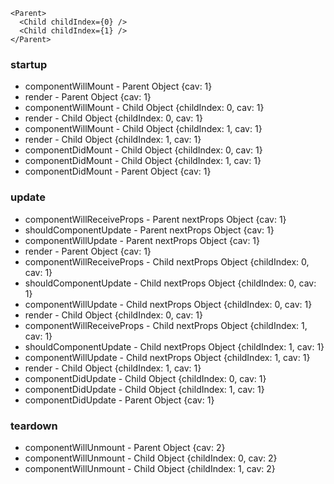 ```
<Parent>
  <Child childIndex={0} />
  <Child childIndex={1} />
</Parent>
```

### startup
* componentWillMount - Parent Object {cav: 1}
* render - Parent Object {cav: 1}
* componentWillMount - Child Object {childIndex: 0, cav: 1}
* render - Child Object {childIndex: 0, cav: 1}
* componentWillMount - Child Object {childIndex: 1, cav: 1}
* render - Child Object {childIndex: 1, cav: 1}
* componentDidMount - Child Object {childIndex: 0, cav: 1}
* componentDidMount - Child Object {childIndex: 1, cav: 1}
* componentDidMount - Parent Object {cav: 1}

### update
* componentWillReceiveProps - Parent nextProps Object {cav: 1}
* shouldComponentUpdate - Parent nextProps Object {cav: 1}
* componentWillUpdate - Parent nextProps Object {cav: 1}
* render - Parent Object {cav: 1}
* componentWillReceiveProps - Child nextProps Object {childIndex: 0, cav: 1}
* shouldComponentUpdate - Child nextProps Object {childIndex: 0, cav: 1}
* componentWillUpdate - Child nextProps Object {childIndex: 0, cav: 1}
* render - Child Object {childIndex: 0, cav: 1}
* componentWillReceiveProps - Child nextProps Object {childIndex: 1, cav: 1}
* shouldComponentUpdate - Child nextProps Object {childIndex: 1, cav: 1}
* componentWillUpdate - Child nextProps Object {childIndex: 1, cav: 1}
* render - Child Object {childIndex: 1, cav: 1}
* componentDidUpdate - Child Object {childIndex: 0, cav: 1}
* componentDidUpdate - Child Object {childIndex: 1, cav: 1}
* componentDidUpdate - Parent Object {cav: 1}

### teardown
* componentWillUnmount - Parent Object {cav: 2}
* componentWillUnmount - Child Object {childIndex: 0, cav: 2}
* componentWillUnmount - Child Object {childIndex: 1, cav: 2}
